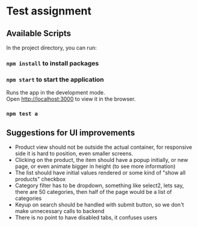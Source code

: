 # Test assignment

## Available Scripts

In the project directory, you can run:

### `npm install` to install packages
### `npm start` to start the application

Runs the app in the development mode.\
Open [http://localhost:3000](http://localhost:3000) to view it in the browser.

### `npm test a`

## Suggestions for UI improvements
* Product view should not be outside the actual container, for responsive side it is hard to position, even smaller screens.
* Clicking on the product, the item should have a popup initially, or new page, or even animate bigger in height 
(to see more information)
* The list should have initial values rendered or some kind of "show all products" checkbox
* Category filter has to be dropdown, something like select2, lets say, there are 50 categories, then half of the page 
would be a list of categories
* Keyup on search should be handled with submit button, so we don't make unnecessary calls to backend
* There is no point to have disabled tabs, it confuses users